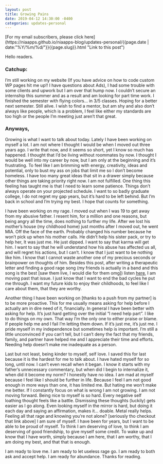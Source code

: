 ```yaml
---
layout: post
title: Growing Pains
date: 2019-04-12 14:30:00 -0400
categories: updates-personal
---
```

<!-- Need to copy/paste to each post: -->
<div class="feed" markdown="1">
 [For my email subscribers, please click here](https://niaapps.github.io/niaapps-blog/updates-personal/{{page.date | date:"%Y/%m/%d/"}}{{page.slug}}.html "Link to this post")
</div>

Hello readers.

### Catchup:
 I’m still working on my website (If you have advice on how to code custom WP pages hit me up!! I have questions about Ads), I had some trouble with some clients and upwork but I am over that hump now. I couldn’t secure an internship this summer and as a result and am looking for part time work. I finished the semester with flying colors… in 3/5 classes. Hoping for a better next semester. Still alive. I wish to find a mentor, but am shy and also don’t always like people, which is a problem, I feel like either my standards are too high or the people I’m meeting just aren’t that great.

### Anyways, 
Growing is what I want to talk about today.  Lately I have been working on myself a lot. I am not where I thought I would be when I moved out three years ago. I write that now, and it seems so short, yet I know so much has happened. I thought that I’d be living without roommates by now. I thought I would be well into my career by now, but I am only at the beginning and it’s frustrating. To feel like I am brimming with energy, creativity, ideas and potential, only to bust my ass on jobs that limit me so I don’t become homeless. I have too many great ideas that sit in a drawer simply because other things are taking priority right now. I am not fulfilled. One thing this feeling has taught me is that I need to learn some patience. Things don’t always operate on your projected schedule. I want to so badly graduate college, I do not regret my gap years, but it’s hard to be left behind. But I’m back in school and I’m trying my best. I hope that counts for something.

I have been working on my rage. I moved out when I was 19 to get away from my abusive father. I resent him, for a million and one reasons, but being angry all the time, does nothing to further my life. After we lost his mother’s house (my childhood home) just months after I moved out, he went MIA. Off the face of the earth. Probably changed his number because he won’t pick up when his mother calls. He didn’t help his sister pack, or try to help her, It was just me. He just dipped. I want to say that karma will get him. I want to say that he will understand how his abuse has affected us all, and will regret his actions, but I can’t. I know that I just want to be nothing like him. I know that I cannot waste another one of my precious seconds or brainpower on thoughts of him. Besides this post, after writing a therapeutic letter and finding a good rage song (my friends is actually in a band and this song is the best [saw them live, I would die for them omg]) listen <a href="https://www.youtube.com/watch?v=1_IN8NgYYkA" target= "_blank">here</a>, I am moving past that issue. I just know that I want to end the bad cycles he put me through. I want my future kids to enjoy their childhoods, to feel like I care about them, that they are worthy.

Another thing I have been working on [thanks to a push from my partner] is to be more proactive. This for me usually means asking for help before I actually am in dire need of it, financially. In general I have been better with asking for help. It’s just hard getting over the initial “I need help part”. I like to do things on my own. That way I’m the only one to either praise or blame. If people help me and I fail I’m letting them down. If it’s just me, it’s just me. I pride myself in my independence but sometimes help is important. I’m still a little unconvinced if you can’t tell, but I can’t deny the fact that my friends, family, and partner have helped me and I appreciate their time and efforts. Needing help doesn’t make me inadequate as a person.

Last but not least, being kinder to myself, self love. I saved this for last because it is the hardest for me to talk about. I have hated myself for so long, until now. I can’t even recall when it began. I know it starts with my father’s unnecessary commentary, but when did I begin to internalize it, when did it become my norm? I honestly have no idea. I am mad at myself because I feel like I should be further in life. Because I feel I am not good enough in more ways than one, it has limited me. But hating me won’t make me better. If I constantly focus on what is wrong I am not growing. I am not moving forward. Being nice to myself is so hard. Every negative self loathing thought feels like a battle. Dismissing these thoughts (luckily) gets easier as I go along. Even looking myself in the mirror is hard, but doing it each day and saying an affirmation, makes it… doable. Metal really helps. Feeling all that rage and knowing you’re not alone? [seriously tho checkout that link above] I am sure of myself. I have been for years, but I want to be able to be proud of myself. To think I am deserving of love, to think I am deserving of good friendship, to give myself some credit. To wake up and know that I have worth, simply because I am here, that I am worthy, that I am doing my best, and that that is enough.

I am ready to love me. I am ready to let useless rage go. I am ready to both ask and accept help. I am ready for abundance. Thanks for reading.
